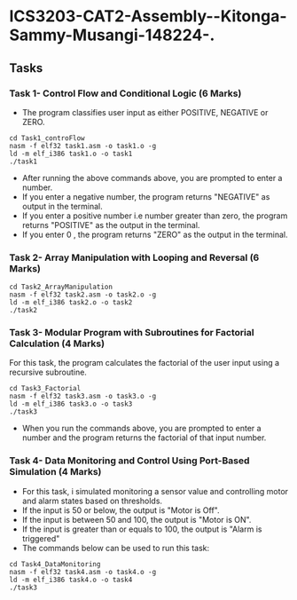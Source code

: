 # ICS3203-CAT2-Assembly--Kitonga-Sammy-Musangi-148224-.

## Tasks
### Task 1- Control Flow and Conditional Logic (6 Marks)
- The program classifies user input as either POSITIVE, NEGATIVE or ZERO.
 
```
cd Task1_controFlow
nasm -f elf32 task1.asm -o task1.o -g
ld -m elf_i386 task1.o -o task1
./task1

```
- After running the above commands above, you are prompted to enter a number.
- If you enter a negative number, the program returns "NEGATIVE" as output in the terminal.
- If you enter a positive number i.e number greater than zero, the program returns "POSITIVE" as the output in the terminal.
- If you enter 0 , the program returns "ZERO" as the output in the terminal.

### Task 2- Array Manipulation with Looping and Reversal (6 Marks)
```
cd Task2_ArrayManipulation
nasm -f elf32 task2.asm -o task2.o -g
ld -m elf_i386 task2.o -o task2
./task2

```


### Task 3- Modular Program with Subroutines for Factorial Calculation (4 Marks)
For this task, the program calculates the factorial of the user input using a recursive subroutine.

```
cd Task3_Factorial
nasm -f elf32 task3.asm -o task3.o -g
ld -m elf_i386 task3.o -o task3
./task3

```
- When you run the commands above, you are prompted to enter a number and the program returns the factorial of that input number.
### Task 4- Data Monitoring and Control Using Port-Based Simulation (4 Marks)
- For this task, i simulated monitoring a sensor value and controlling motor and alarm states based on thresholds.
- If the input is 50 or below, the output is "Motor is Off".
- If the input is between 50 and 100, the output is "Motor is ON".
- If the input is greater than or equals to 100, the output is "Alarm is triggered" 
- The commands below can be used to run this task: 

```
cd Task4_DataMonitoring
nasm -f elf32 task4.asm -o task4.o -g
ld -m elf_i386 task4.o -o task4
./task3

```